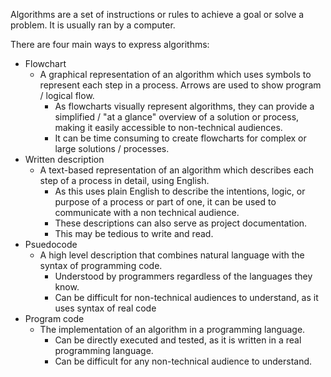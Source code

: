Algorithms are a set of instructions or rules to achieve a goal or solve a problem. It is usually ran by a computer. 

There are four main ways to express algorithms:
- Flowchart
    - A graphical representation of an algorithm which uses symbols to represent each step in a process. Arrows are used to show program / logical flow. 
        - As flowcharts visually represent algorithms, they can provide a simplified / "at a glance" overview of a solution or process, making it easily accessible to non-technical audiences. 
        - It can be time consuming to create flowcharts for complex or large solutions / processes. 
- Written description
    - A text-based representation of an algorithm which describes each step of a process in detail, using English. 
        - As this uses plain English to describe the intentions, logic, or purpose of a process or part of one, it can be used to communicate with a non technical audience. 
        - These descriptions can also serve as project documentation. 
        - This may be tedious to write and read. 
- Psuedocode
    - A high level description that combines natural language with the syntax of programming code.
        - Understood by programmers regardless of the languages they know. 
        - Can be difficult for non-technical audiences to understand, as it uses syntax of real code 
- Program code
    - The implementation of an algorithm in a programming language. 
        - Can be directly executed and tested, as it is written in a real programming language. 
        - Can be difficult for any non-technical audience to understand.  
        
